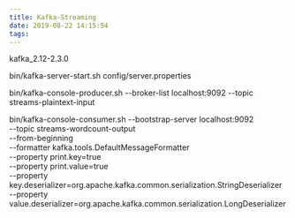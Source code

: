 ```yaml
---
title: Kafka-Streaming
date: 2019-08-22 14:15:54
tags:
---
```


kafka_2.12-2.3.0

bin/kafka-server-start.sh config/server.properties

bin/kafka-console-producer.sh --broker-list localhost:9092 --topic streams-plaintext-input

bin/kafka-console-consumer.sh --bootstrap-server localhost:9092 \
    --topic streams-wordcount-output \
    --from-beginning \
    --formatter kafka.tools.DefaultMessageFormatter \
    --property print.key=true \
    --property print.value=true \
    --property key.deserializer=org.apache.kafka.common.serialization.StringDeserializer \
    --property value.deserializer=org.apache.kafka.common.serialization.LongDeserializer